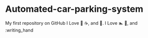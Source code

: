 # Automated-car-parking-system
My first repository on GitHub
I Love :pizza: :coffee:, and :dog:.
I Love :swimmer: :dancer:, and :writing_hand
